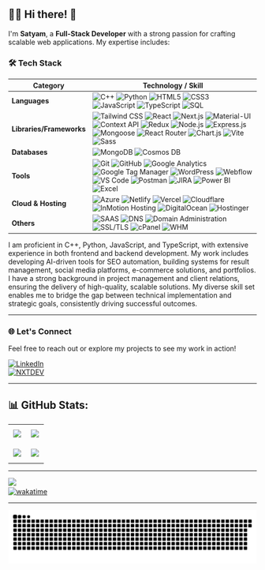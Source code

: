 ## 👨‍💻 Hi there! 👋

I'm **Satyam**, a **Full-Stack Developer** with a strong passion for crafting scalable web applications. My expertise includes:

### 🛠️ Tech Stack


| **Category**  | **Technology / Skill**                                                                                                                  |
|---------------|----------------------------------------------------------------------------------------------------------------------------------|
| **Languages** | ![C++](https://img.shields.io/badge/C%2B%2B-00599C?style=flat&logo=c%2B%2B&logoColor=white) ![Python](https://img.shields.io/badge/Python-3776AB?style=flat&logo=python&logoColor=white) ![HTML5](https://img.shields.io/badge/HTML5-E34F26?style=flat&logo=html5&logoColor=white) ![CSS3](https://img.shields.io/badge/CSS3-1572B6?style=flat&logo=css3&logoColor=white) ![JavaScript](https://img.shields.io/badge/JavaScript-F7DF1E?style=flat&logo=javascript&logoColor=black) ![TypeScript](https://img.shields.io/badge/TypeScript-007ACC?style=flat&logo=typescript&logoColor=white) ![SQL](https://img.shields.io/badge/SQL-4479A1?style=flat&logo=postgresql&logoColor=white) |
| **Libraries/Frameworks** | ![Tailwind CSS](https://img.shields.io/badge/Tailwind_CSS-38B2AC?style=flat&logo=tailwind-css&logoColor=white) ![React](https://img.shields.io/badge/React-61DAFB?style=flat&logo=react&logoColor=black) ![Next.js](https://img.shields.io/badge/Next.js-000000?style=flat&logo=next.js&logoColor=white) ![Material-UI](https://img.shields.io/badge/Material--UI-0081CB?style=flat&logo=mui&logoColor=white) ![Context API](https://img.shields.io/badge/Context_API-61DAFB?style=flat&logo=react&logoColor=black) ![Redux](https://img.shields.io/badge/Redux-764ABC?style=flat&logo=redux&logoColor=white) ![Node.js](https://img.shields.io/badge/Node.js-339933?style=flat&logo=node.js&logoColor=white) ![Express.js](https://img.shields.io/badge/Express.js-000000?style=flat&logo=express&logoColor=white) ![Mongoose](https://img.shields.io/badge/Mongoose-880000?style=flat&logo=mongoose&logoColor=white) ![React Router](https://img.shields.io/badge/React_Router-CA4245?style=flat&logo=react-router&logoColor=white) ![Chart.js](https://img.shields.io/badge/Chart.js-FF6384?style=flat&logo=chartdotjs&logoColor=white) ![Vite](https://img.shields.io/badge/Vite-646CFF?style=flat&logo=vite&logoColor=white) ![Sass](https://img.shields.io/badge/Sass-CC6699?style=flat&logo=sass&logoColor=white) |
| **Databases** | ![MongoDB](https://img.shields.io/badge/MongoDB-47A248?style=flat&logo=mongodb&logoColor=white) ![Cosmos DB](https://img.shields.io/badge/Cosmos_DB-0078D4?style=flat&logo=microsoft-azure&logoColor=white) |
| **Tools** | ![Git](https://img.shields.io/badge/Git-F05032?style=flat&logo=git&logoColor=white) ![GitHub](https://img.shields.io/badge/GitHub-181717?style=flat&logo=github&logoColor=white) ![Google Analytics](https://img.shields.io/badge/Google_Analytics-E37400?style=flat&logo=google-analytics&logoColor=white) ![Google Tag Manager](https://img.shields.io/badge/Google_Tag_Manager-246FDB?style=flat&logo=google-tag-manager&logoColor=white) ![WordPress](https://img.shields.io/badge/WordPress-21759B?style=flat&logo=wordpress&logoColor=white) ![Webflow](https://img.shields.io/badge/Webflow-4353FF?style=flat&logo=webflow&logoColor=white) ![VS Code](https://img.shields.io/badge/VS_Code-007ACC?style=flat&logo=visual-studio-code&logoColor=white) ![Postman](https://img.shields.io/badge/Postman-FF6C37?style=flat&logo=postman&logoColor=white) ![JIRA](https://img.shields.io/badge/JIRA-0052CC?style=flat&logo=jira&logoColor=white) ![Power BI](https://img.shields.io/badge/Power_BI-F2C811?style=flat&logo=power-bi&logoColor=black) ![Excel](https://img.shields.io/badge/Excel-217346?style=flat&logo=microsoft-excel&logoColor=white) |
| **Cloud & Hosting** | ![Azure](https://img.shields.io/badge/Azure-0078D4?style=flat&logo=microsoft-azure&logoColor=white) ![Netlify](https://img.shields.io/badge/Netlify-00C7B7?style=flat&logo=netlify&logoColor=white) ![Vercel](https://img.shields.io/badge/Vercel-000000?style=flat&logo=vercel&logoColor=white) ![Cloudflare](https://img.shields.io/badge/Cloudflare-F38020?style=flat&logo=cloudflare&logoColor=white) ![InMotion Hosting](https://img.shields.io/badge/InMotion-DC1229?style=flat&logo=InMotion&logoColor=white) ![DigitalOcean](https://img.shields.io/badge/DigitalOcean-0080FF?style=flat&logo=digitalocean&logoColor=white) ![Hostinger](https://img.shields.io/badge/Hostinger-5333ED?style=flat&logo=hostinger&logoColor=white) |
| **Others** | ![SAAS](https://img.shields.io/badge/SAAS-00A99D?style=flat&logo=saas&logoColor=white) ![DNS](https://img.shields.io/badge/DNS-0088CC?style=flat&logo=dns&logoColor=white) ![Domain Administration](https://img.shields.io/badge/Domain_Administration-006400?style=flat&logo=internet-explorer&logoColor=white) ![SSL/TLS](https://img.shields.io/badge/SSL/TLS-0082C9?style=flat&logo=let's-encrypt&logoColor=white) ![cPanel](https://img.shields.io/badge/cPanel-FF6C2C?style=flat&logo=cpanel&logoColor=white) ![WHM](https://img.shields.io/badge/WHM-29A3CC?style=flat&logo=whm&logoColor=white)  |




I am proficient in C++, Python, JavaScript, and TypeScript, with extensive experience in both frontend and backend development. My work includes developing AI-driven tools for SEO automation, building systems for result management, social media platforms, e-commerce solutions, and portfolios. I have a strong background in project management and client relations, ensuring the delivery of high-quality, scalable solutions. My diverse skill set enables me to bridge the gap between technical implementation and strategic goals, consistently driving successful outcomes.


---


### 🌐 Let's Connect

Feel free to reach out or explore my projects to see my work in action!

[![LinkedIn](https://img.shields.io/badge/linkedin-%230077B5.svg?style=for-the-badge&logo=Linkedin&logoColor=white)](https://www.linkedin.com/in/godspeed03) 
<br>
[![NXTDEV](https://img.shields.io/badge/Nxtdev-%239146FF.svg?style=for-the-badge&logo=Twitch&logoColor=white)](https://nxtdev.in)

---

## 📊 GitHub Stats:

<table>
  <tr>
    <td style="padding: 10px; min-height: 200px;">
      <img src="https://github-readme-streak-stats.herokuapp.com/?user=godspeed-03&theme=midnight-purple&hide_border=false"/>
    </td>
    <td style="padding: 10px; min-height: 200px;">
      <img src="https://github-readme-stats.vercel.app/api?username=godspeed-03&show_icons=true&theme=vision-friendly-dark&hide=contribs&hide_border=false&include_all_commits=true&count_private=true"/>
    </td>
  </tr>
  <tr>
    <td style="padding: 10px; min-height: 200px;">
      <img src="https://github-readme-stats.vercel.app/api/wakatime?username=godspeed03&layout=compact&theme=neon"/>
    </td>
    <td style="padding: 10px; min-height: 200px;">
      <img src="https://github-readme-stats.vercel.app/api/top-langs/?username=godspeed-03&layout=compact&theme=chartreuse-dark"/>
    </td>
  </tr>
</table>

---
![](https://visitcount.itsvg.in/api?id=godspeed-03&label=Profile%20Views&pretty=true)
<br/>
[![wakatime](https://wakatime.com/badge/user/d9eddcfd-8a78-4188-b6d9-6d0af2abf114.svg)](https://wakatime.com/@d9eddcfd-8a78-4188-b6d9-6d0af2abf114)

---
<img src="https://raw.githubusercontent.com/godspeed-03/godspeed-03/output/snake.svg" alt="Snake animation" />


<!-- ![](https://github-readme-stats.vercel.app/api/top-langs/?username=godspeed-03&layout=compact&theme=chartreuse-dark) -->
